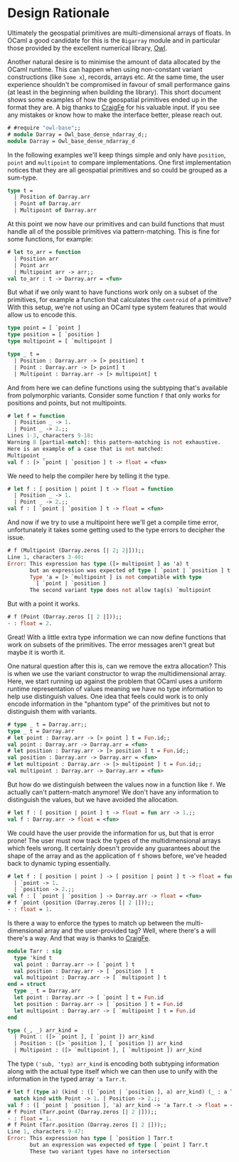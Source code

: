 # Design Rationale

Ultimately the geospatial primitives are multi-dimensional arrays of floats. In OCaml a good candidate for this is the `Bigarray` module and in particular those provided by the excellent numerical library, [Owl](https://github.com/owlbarn/owl).

Another natural desire is to minimise the amount of data allocated by the OCaml runtime. This can happen when using non-constant variant constructions (like `Some x`), records, arrays etc. At the same time, the user experience shouldn't be compromised in favour of small performance gains (at least in the beginning when building the library). This short document shows some examples of how the geospatial primitives ended up in the format they are. A big thanks to [CraigFe](https://www.craigfe.io/) for his valuable input. If you see any mistakes or know how to make the interface better, please reach out.

```ocaml
# #require "owl-base";;
# module Darray = Owl_base_dense_ndarray_d;;
module Darray = Owl_base_dense_ndarray_d
```

In the following examples we'll keep things simple and only have `position`, `point` and `multipoint` to compare implementations. One first implementation notices that they are all geospatial primitives and so could be grouped as a sum-type.

```ocaml
type t = 
  | Position of Darray.arr
  | Point of Darray.arr
  | Multipoint of Darray.arr
```

At this point we now have our primitives and can build functions that must handle all of the possible primitives via pattern-matching. This is fine for some functions, for example:

```ocaml
# let to_arr = function
  | Position arr
  | Point arr
  | Multipoint arr -> arr;;
val to_arr : t -> Darray.arr = <fun>
```

But what if we only want to have functions work only on a subset of the primitives, for example a function that calculates the `centroid` of a primitive? With this setup, we're not using an OCaml type system features that would allow us to encode this.

```ocaml
type point = [ `point ]
type position = [ `position ]
type multipoint = [ `multipoint ]

type _ t = 
  | Position : Darray.arr -> [> position] t
  | Point : Darray.arr -> [> point] t
  | Multipoint : Darray.arr -> [> multipoint] t
```

And from here we can define functions using the subtyping that's available from polymorphic variants. Consider some function `f` that only works for positions and points, but not multipoints.

```ocaml
# let f = function
  | Position _ -> 1.
  | Point _ -> 2.;;
Lines 1-3, characters 9-18:
Warning 8 [partial-match]: this pattern-matching is not exhaustive.
Here is an example of a case that is not matched:
Multipoint _
val f : [> `point | `position ] t -> float = <fun>
```

We need to help the compiler here by telling it the type.

```ocaml
# let f : [ position | point ] t -> float = function
  | Position _ -> 1.
  | Point _ -> 2.;;
val f : [ `point | `position ] t -> float = <fun>
```

And now if we try to use a multipoint here we'll get a compile time error, unfortunately it takes some getting used to the type errors to decipher the issue.

```ocaml
# f (Multipoint (Darray.zeros [| 2; 2|]));;
Line 1, characters 3-40:
Error: This expression has type ([> multipoint ] as 'a) t
       but an expression was expected of type [ `point | `position ] t
       Type 'a = [> `multipoint ] is not compatible with type
         [ `point | `position ]
       The second variant type does not allow tag(s) `multipoint
```

But with a point it works. 

```ocaml
# f (Point (Darray.zeros [| 2 |]));;
- : float = 2.
```

Great! With a little extra type information we can now define functions that work on subsets of the primitives. The error messages aren't great but maybe it is worth it.

One natural question after this is, can we remove the extra allocation? This is when we use the variant constructor to wrap the multidimensional array. Here, we start running up against the problem that OCaml uses a uniform runtime representation of values meaning we have no type information to help use distinguish values. One idea that feels could work is to only encode information in the "phantom type" of the primitives but not to distinguish them with variants.

```ocaml
# type _ t = Darray.arr;;
type _ t = Darray.arr
# let point : Darray.arr -> [> point ] t = Fun.id;;
val point : Darray.arr -> Darray.arr = <fun>
# let position : Darray.arr -> [> position ] t = Fun.id;;
val position : Darray.arr -> Darray.arr = <fun>
# let multipoint : Darray.arr -> [> multipoint ] t = Fun.id;;
val multipoint : Darray.arr -> Darray.arr = <fun>
```

But how do we distinguish between the values now in a function like `f`. We actually can't pattern-match anymore! We don't have any information to distinguish the values, but we have avoided the allocation.

```ocaml
# let f : [ position | point ] t -> float = fun arr -> 1.;;
val f : Darray.arr -> float = <fun>
```

We could have the user provide the information for us, but that is error prone! The user must now track the types of the multidimensional arrays which feels wrong. It certainly doesn't provide any guarantees about the shape of the array and as the application of `f` shows before, we've headed back to dynamic typing essentially.

```ocaml
# let f : [ position | point ] -> [ position | point ] t -> float = fun v arr -> match v with
  | `point -> 1.
  | `position -> 2.;;
val f : [ `point | `position ] -> Darray.arr -> float = <fun>
# f `point (position (Darray.zeros [| 2 |]));;
- : float = 1.
```

Is there a way to enforce the types to match up between the multi-dimensional array and the user-provided tag? Well, where there's a will there's a way. And that way is thanks to [CraigFe](https://github.com/CraigFe/).

```ocaml
module Tarr : sig
  type 'kind t
  val point : Darray.arr -> [ `point ] t 
  val position : Darray.arr -> [ `position ] t 
  val multipoint : Darray.arr -> [ `multipoint ] t 
end = struct 
  type _ t = Darray.arr
  let point : Darray.arr -> [ `point ] t = Fun.id
  let position : Darray.arr -> [ `position ] t = Fun.id
  let multipoint : Darray.arr -> [ `multipoint ] t = Fun.id
end

type (_, _) arr_kind =
  | Point : ([> `point ], [ `point ]) arr_kind
  | Position : ([> `position ], [ `position ]) arr_kind
  | Multipoint : ([> `multipoint ], [ `multipoint ]) arr_kind
```

The type `('sub, 'typ) arr_kind` is encoding both subtyping information along with the actual type itself which we can then use to unify with the information in the typed array `'a Tarr.t`.

```ocaml
# let f (type a) (kind : ([ `point | `position ], a) arr_kind) (_ : a Tarr.t) =
  match kind with Point -> 1. | Position -> 2.;;
val f : ([ `point | `position ], 'a) arr_kind -> 'a Tarr.t -> float = <fun>
# f Point (Tarr.point (Darray.zeros [| 2 |]));;
- : float = 1.
# f Point (Tarr.position (Darray.zeros [| 2 |]));;
Line 1, characters 9-47:
Error: This expression has type [ `position ] Tarr.t
       but an expression was expected of type [ `point ] Tarr.t
       These two variant types have no intersection
```
